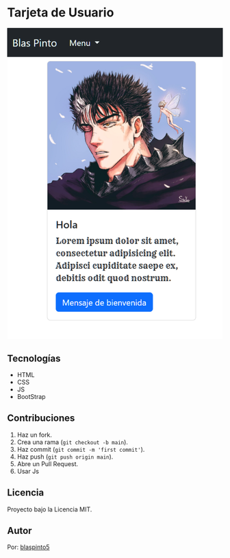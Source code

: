 # Tarjeta de Usuario


![Portada del Proyecto](img/imgportafolio1.png)

## Tecnologías
- HTML
- CSS
- JS
- BootStrap

## Contribuciones
1. Haz un fork.
2. Crea una rama (`git checkout -b main`).
3. Haz commit (`git commit -m 'first commit'`).
4. Haz push (`git push origin main`).
5. Abre un Pull Request.
6. Usar Js

## Licencia
Proyecto bajo la Licencia MIT.

## Autor
Por: [blaspinto5](https://github.com/blaspinto5)

